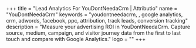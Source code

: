 +++
title = "Lead Analytics For YouDontNeedaCrm | Attributio"
name = "YouDontNeedaCrm"
keywords = "youdontneedacrm, , google analytics, crm, adwords, facebook, ppc, attribution, track leads, conversion tracking"
description = "Measure your advertising ROI in YouDontNeedaCrm. Capture source, medium, campaign, and visitor journey data from the first to last touch and compare with Google Analytics."
logo = ""
+++
